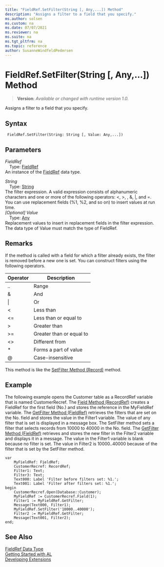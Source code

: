 ```yaml
---
title: "FieldRef.SetFilter(String [, Any,...]) Method"
description: "Assigns a filter to a field that you specify."
ms.author: solsen
ms.custom: na
ms.date: 07/07/2021
ms.reviewer: na
ms.suite: na
ms.tgt_pltfrm: na
ms.topic: reference
author: SusanneWindfeldPedersen
---
```

[//]: # (START>DO_NOT_EDIT)
[//]: # (IMPORTANT:Do not edit any of the content between here and the END>DO_NOT_EDIT.)
[//]: # (Any modifications should be made in the .xml files in the ModernDev repo.)
# FieldRef.SetFilter(String [, Any,...]) Method
> **Version**: _Available or changed with runtime version 1.0._

Assigns a filter to a field that you specify.


## Syntax
```AL
 FieldRef.SetFilter(String: String [, Value: Any,...])
```
## Parameters
*FieldRef*  
&emsp;Type: [FieldRef](fieldref-data-type.md)  
An instance of the [FieldRef](fieldref-data-type.md) data type.  

*String*  
&emsp;Type: [String](/dynamics365/business-central/dev-itpro/developer/methods-auto/text/text-data-type)  
The filter expression. A valid expression consists of alphanumeric characters and one or more of the following operators: \<, \>, , &, &#124;, and =. You can use replacement fields (%1, %2, and so on) to insert values at run time.  
*[Optional] Value*  
&emsp;Type: [Any](../any/any-data-type.md)  
Replacement values to insert in replacement fields in the filter expression. The data type of Value must match the type of FieldRef.  



[//]: # (IMPORTANT: END>DO_NOT_EDIT)

## Remarks

If the method is called with a field for which a filter already exists, the filter is removed before a new one is set. You can construct filters using the following operators.  
  
|Operator|Description|  
|--------------|-----------------|  
|..|Range|  
|&|And|  
|&#124;|Or|  
|\<|Less than|  
|\<=|Less than or equal to|  
|>|Greater than|  
|>=|Greater than or equal to|  
|\<>|Different from|  
|\*|Forms a part of value|  
|@|Case-insensitive|  
  
This method is like the [SetFilter Method \(Record\)](../record/record-setfilter-method.md) method.  
  
## Example

The following example opens the Customer table as a RecordRef variable that is named CustomerRecref. The [Field Method \(RecordRef\)](../recordref/recordref-field-method.md) creates a FieldRef for the first field \(No.\) and stores the reference in the MyFieldRef variable. The [GetFilter Method \(FieldRef\)](fieldref-getfilter-method.md) retrieves the filters that are set on the No. field and stores the value in the Filter1 variable. The value of any filter that is set is displayed in a message box. The SetFilter method sets a filter that selects records from 10000 to 40000 in the No. field. The [GetFilter Method \(FieldRef\)](fieldref-getfilter-method.md) retrieves and stores the new filter in the Filter2 variable and displays it in a message. The value in the Filter1 variable is blank because no filter is set. The value in Filter2 is 10000..40000 because of the filter that is set by the SetFilter method.
 
```al
var
    MyFieldRef: FieldRef;
    CustomerRecref: RecordRef;
    Filter1: Text;
    Filter3: Text;
    Text000: Label 'Filter before filters set: %1.';
    Text001: Label 'Filter after filters set: %1.';
begin
    CustomerRecref.Open(Database::Customer);  
    MyFieldRef := CustomerRecref.Field(1);  
    Filter1 := MyFieldRef.GetFilter;  
    Message(Text000, Filter1);  
    MyFieldRef.SetFilter('10000..40000');  
    Filter2 := MyFieldRef.GetFilter;  
    Message(Text001, Filter2);  
end;
```  
  
## See Also
[FieldRef Data Type](fieldref-data-type.md)  
[Getting Started with AL](../../devenv-get-started.md)  
[Developing Extensions](../../devenv-dev-overview.md)